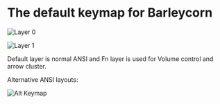 # The default keymap for Barleycorn

![Layer 0](https://i.imgur.com/cU9lzz3.png)

![Layer 1](https://i.imgur.com/0G3e1K3.png)

Default layer is normal ANSI and Fn layer is used for Volume control and arrow cluster.

Alternative ANSI layouts:

![Alt Keymap](https://i.imgur.com/6uAx8jZ.png)

